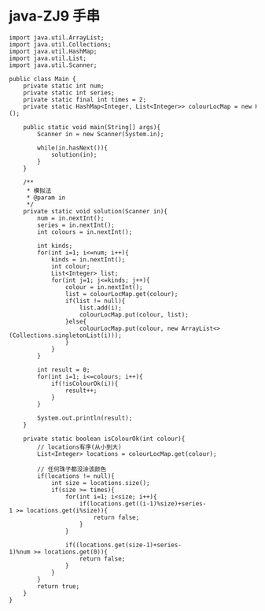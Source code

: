 # java-ZJ9 手串


    import java.util.ArrayList;
    import java.util.Collections;
    import java.util.HashMap;
    import java.util.List;
    import java.util.Scanner;
    
    public class Main {
        private static int num;
        private static int series;
        private static final int times = 2;
        private static HashMap<Integer, List<Integer>> colourLocMap = new HashMap<>();
    
        public static void main(String[] args){
            Scanner in = new Scanner(System.in);
    
            while(in.hasNext()){
                solution(in);
            }
        }
    
        /**
         * 模拟法
         * @param in
         */
        private static void solution(Scanner in){
            num = in.nextInt();
            series = in.nextInt();
            int colours = in.nextInt();
    
            int kinds;
            for(int i=1; i<=num; i++){
                kinds = in.nextInt();
                int colour;
                List<Integer> list;
                for(int j=1; j<=kinds; j++){
                    colour = in.nextInt();
                    list = colourLocMap.get(colour);
                    if(list != null){
                        list.add(i);
                        colourLocMap.put(colour, list);
                    }else{
                        colourLocMap.put(colour, new ArrayList<>(Collections.singletonList(i)));
                    }
                }
            }
    
            int result = 0;
            for(int i=1; i<=colours; i++){
                if(!isColourOk(i)){
                    result++;
                }
            }
    
            System.out.println(result);
        }
    
        private static boolean isColourOk(int colour){
            // locations有序(从小到大)
            List<Integer> locations = colourLocMap.get(colour);
    
            // 任何珠子都没涂该颜色
            if(locations != null){
                int size = locations.size();
                if(size >= times){
                    for(int i=1; i<size; i++){
                        if(locations.get((i-1)%size)+series-1 >= locations.get(i%size)){
                            return false;
                        }
                    }
    
                    if((locations.get(size-1)+series-1)%num >= locations.get(0)){
                        return false;
                    }
                }
            }
            return true;
        }
    }

  

